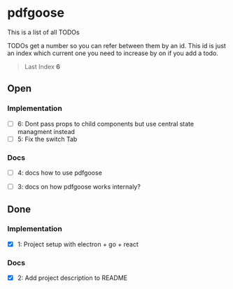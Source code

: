 # pdfgoose
This is a list of all TODOs

TODOs get a number so you can refer between them by an id.
This id is just an index which current one you need to increase by on if you add a todo.

> Last Index **6**

## Open

### Implementation
- [ ] 6: Dont pass props to child components but use central state managment instead
- [ ] 5: Fix the switch Tab

### Docs
- [ ] 4: docs how to use pdfgoose
- [ ] 3: docs on how pdfgoose works internaly?



## Done

### Implementation
- [x] 1: Project setup with electron + go + react
### Docs
- [x] 2: Add project description to README
